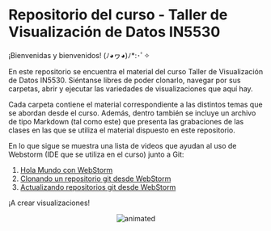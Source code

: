 # Repositorio del curso - Taller de Visualización de Datos IN5530

¡Bienvenidas y bienvenidos! (ﾉ◕ヮ◕)ﾉ*:･ﾟ✧

En este repositorio se encuentra el material del curso Taller de Visualización de Datos IN5530. Siéntanse libres de poder clonarlo, navegar por sus carpetas, abrir y ejecutar las variedades de visualizaciones que aquí hay.

Cada carpeta contiene el material correspondiente a las distintos temas que se abordan desde el curso. Además, dentro también se incluye un archivo de tipo Markdown (tal como este) que presenta las grabaciones de las clases en las que se utiliza el material dispuesto en este repositorio.

En lo que sigue se muestra una lista de videos que ayudan al uso de Webstorm (IDE que se utiliza en el curso) junto a Git:

1. [Hola Mundo con WebStorm](https://youtu.be/tim_GVGIMeY)
2. [Clonando un repositorio git desde WebStorm](https://youtu.be/zUvX0PShEdM)
3. [Actualizando repositorios git desde WebStorm](https://youtu.be/Rll3dBrgtD0)


¡A crear visualizaciones!

<p align="center">
  <img src="https://media1.giphy.com/media/JIX9t2j0ZTN9S/giphy.gif?cid=ecf05e4789k8kzlgew8xras28wonku0adk7dzbf7rxntjb8f&rid=giphy.gif&ct=g" alt="animated" />
</p>